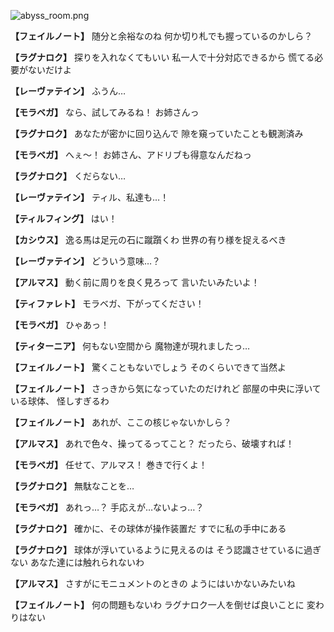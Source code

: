 
![abyss_room.png](../images/backgrounds/abyss_room.png)

**【フェイルノート】**
随分と余裕なのね
何か切り札でも握っているのかしら？

**【ラグナロク】**
探りを入れなくてもいい
私一人で十分対応できるから
慌てる必要がないだけよ

**【レーヴァテイン】**
ふうん…

**【モラベガ】**
なら、試してみるね！
お姉さんっ

**【ラグナロク】**
あなたが密かに回り込んで
隙を窺っていたことも観測済み

**【モラベガ】**
へぇ～！
お姉さん、アドリブも得意なんだねっ

**【ラグナロク】**
くだらない…

**【レーヴァテイン】**
ティル、私達も…！

**【ティルフィング】**
はい！

**【カシウス】**
逸る馬は足元の石に蹴躓くわ
世界の有り様を捉えるべき

**【レーヴァテイン】**
どういう意味…？

**【アルマス】**
動く前に周りを良く見ろって
言いたいみたいよ！

**【ティファレト】**
モラベガ、下がってください！

**【モラベガ】**
ひゃあっ！

**【ティターニア】**
何もない空間から
魔物達が現れましたっ…

**【フェイルノート】**
驚くこともないでしょう
そのくらいできて当然よ

**【フェイルノート】**
さっきから気になっていたのだけれど
部屋の中央に浮いている球体、
怪しすぎるわ

**【フェイルノート】**
あれが、ここの核じゃないかしら？

**【アルマス】**
あれで色々、操ってるってこと？
だったら、破壊すれば！

**【モラベガ】**
任せて、アルマス！
巻きで行くよ！

**【ラグナロク】**
無駄なことを…

**【モラベガ】**
あれっ…？
手応えが…ないよっ…？

**【ラグナロク】**
確かに、その球体が操作装置だ
すでに私の手中にある

**【ラグナロク】**
球体が浮いているように見えるのは
そう認識させているに過ぎない
あなた達には触れられないわ

**【アルマス】**
さすがにモニュメントのときの
ようにはいかないみたいね

**【フェイルノート】**
何の問題もないわ
ラグナロク一人を倒せば良いことに
変わりはない